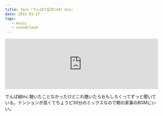 ```yaml
---
title: Tacn『でんぱり記念(GⅡ) mix』
date: 2015-03-27
tags:
   - music
   - soundcloud
---
```

<iframe width="100%" height="166" scrolling="no" frameborder="no" src="https://w.soundcloud.com/player/?url=https%3A//api.soundcloud.com/tracks/189283078&amp;color=ff5500&amp;auto_play=false&amp;hide_related=false&amp;show_comments=true&amp;show_user=true&amp;show_reposts=false"></iframe>

でんぱ組Inc.聴いたことなかったけどこれ聴いたらおもしろくってずっと聞いている。テンションが高くてちょうど30分のミックスなので朝の家事のBGMにいい。